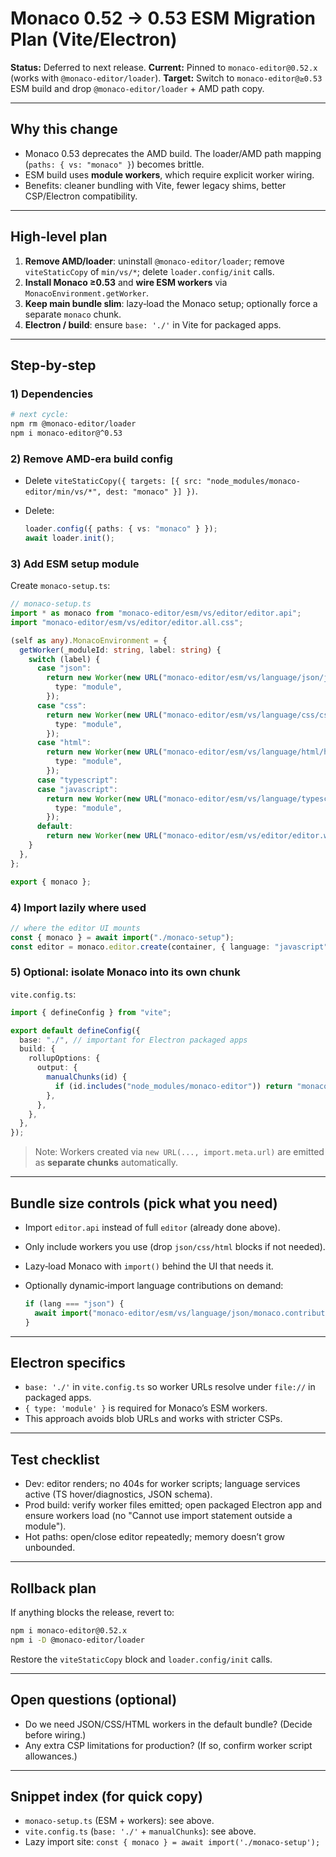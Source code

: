 # Monaco 0.52 → 0.53 ESM Migration Plan (Vite/Electron)

**Status:** Deferred to next release.
**Current:** Pinned to `monaco-editor@0.52.x` (works with `@monaco-editor/loader`).
**Target:** Switch to `monaco-editor@≥0.53` ESM build and drop `@monaco-editor/loader` + AMD path copy.

---

## Why this change

- Monaco 0.53 deprecates the AMD build. The loader/AMD path mapping (`paths: { vs: "monaco" }`) becomes brittle.
- ESM build uses **module workers**, which require explicit worker wiring.
- Benefits: cleaner bundling with Vite, fewer legacy shims, better CSP/Electron compatibility.

---

## High‑level plan

1. **Remove AMD/loader**: uninstall `@monaco-editor/loader`; remove `viteStaticCopy` of `min/vs/*`; delete `loader.config/init` calls.
2. **Install Monaco ≥0.53** and **wire ESM workers** via `MonacoEnvironment.getWorker`.
3. **Keep main bundle slim**: lazy‑load the Monaco setup; optionally force a separate `monaco` chunk.
4. **Electron / build**: ensure `base: './'` in Vite for packaged apps.

---

## Step‑by‑step

### 1) Dependencies

```bash
# next cycle:
npm rm @monaco-editor/loader
npm i monaco-editor@^0.53
```

### 2) Remove AMD-era build config

- Delete `viteStaticCopy({ targets: [{ src: "node_modules/monaco-editor/min/vs/*", dest: "monaco" }] })`.
- Delete:

  ```ts
  loader.config({ paths: { vs: "monaco" } });
  await loader.init();
  ```

### 3) Add ESM setup module

Create `monaco-setup.ts`:

```ts
// monaco-setup.ts
import * as monaco from "monaco-editor/esm/vs/editor/editor.api";
import "monaco-editor/esm/vs/editor/editor.all.css";

(self as any).MonacoEnvironment = {
  getWorker(_moduleId: string, label: string) {
    switch (label) {
      case "json":
        return new Worker(new URL("monaco-editor/esm/vs/language/json/json.worker.js", import.meta.url), {
          type: "module",
        });
      case "css":
        return new Worker(new URL("monaco-editor/esm/vs/language/css/css.worker.js", import.meta.url), {
          type: "module",
        });
      case "html":
        return new Worker(new URL("monaco-editor/esm/vs/language/html/html.worker.js", import.meta.url), {
          type: "module",
        });
      case "typescript":
      case "javascript":
        return new Worker(new URL("monaco-editor/esm/vs/language/typescript/ts.worker.js", import.meta.url), {
          type: "module",
        });
      default:
        return new Worker(new URL("monaco-editor/esm/vs/editor/editor.worker.js", import.meta.url), { type: "module" });
    }
  },
};

export { monaco };
```

### 4) Import lazily where used

```ts
// where the editor UI mounts
const { monaco } = await import("./monaco-setup");
const editor = monaco.editor.create(container, { language: "javascript", value: "" });
```

### 5) Optional: isolate Monaco into its own chunk

`vite.config.ts`:

```ts
import { defineConfig } from "vite";

export default defineConfig({
  base: "./", // important for Electron packaged apps
  build: {
    rollupOptions: {
      output: {
        manualChunks(id) {
          if (id.includes("node_modules/monaco-editor")) return "monaco";
        },
      },
    },
  },
});
```

> Note: Workers created via `new URL(..., import.meta.url)` are emitted as **separate chunks** automatically.

---

## Bundle size controls (pick what you need)

- Import `editor.api` instead of full `editor` (already done above).
- Only include workers you use (drop `json/css/html` blocks if not needed).
- Lazy‑load Monaco with `import()` behind the UI that needs it.
- Optionally dynamic‑import language contributions on demand:

  ```ts
  if (lang === "json") {
    await import("monaco-editor/esm/vs/language/json/monaco.contribution");
  }
  ```

---

## Electron specifics

- `base: './'` in `vite.config.ts` so worker URLs resolve under `file://` in packaged apps.
- `{ type: 'module' }` is required for Monaco’s ESM workers.
- This approach avoids blob URLs and works with stricter CSPs.

---

## Test checklist

- Dev: editor renders; no 404s for worker scripts; language services active (TS hover/diagnostics, JSON schema).
- Prod build: verify worker files emitted; open packaged Electron app and ensure workers load (no "Cannot use import statement outside a module").
- Hot paths: open/close editor repeatedly; memory doesn’t grow unbounded.

---

## Rollback plan

If anything blocks the release, revert to:

```bash
npm i monaco-editor@0.52.x
npm i -D @monaco-editor/loader
```

Restore the `viteStaticCopy` block and `loader.config/init` calls.

---

## Open questions (optional)

- Do we need JSON/CSS/HTML workers in the default bundle? (Decide before wiring.)
- Any extra CSP limitations for production? (If so, confirm worker script allowances.)

---

## Snippet index (for quick copy)

- `monaco-setup.ts` (ESM + workers): see above.
- `vite.config.ts` (`base: './'` + `manualChunks`): see above.
- Lazy import site: `const { monaco } = await import('./monaco-setup');`
